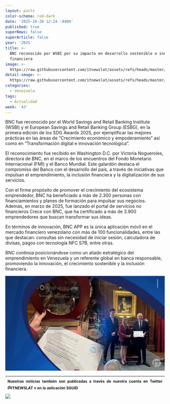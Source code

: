 ```yaml
---
layout: posts
color-schema: red-dark
date: '2025-10-20 12:24 -0400'
published: true
superNews: false
superArticle: false
year: '2025'
title: >-
  BNC reconocido por WSBI por su impacto en desarrollo sostenible e innovación
  financiera
image: >-
  https://raw.githubusercontent.com/itnewslat/assets/refs/heads/master/img/540x320/BNC-WSBI-p.jpg
detail-image: >-
  https://raw.githubusercontent.com/itnewslat/assets/refs/heads/master/img/1024x680/BNC-WSBI-g.jpg
categories:
  - Venezuela
tags:
  - Actualidad
week: '43'
---
```

BNC fue reconocido por el World Savings and Retail Banking Institute (WSBI) y el European Savings and Retail Banking Group (ESBG), en la primera edición de los SDG Awards 2025, por ejemplificar las mejores prácticas en las áreas de “Crecimiento económico y empoderamiento” así como en “Transformación digital e innovación tecnológica”.

El reconocimiento fue recibido en Washington D.C. por Victoria Nogueroles, directora de BNC, en el marco de los encuentros del Fondo Monetario Internacional (FMI) y el Banco Mundial. Este galardón destaca el compromiso del Banco con el desarrollo del país, a través de iniciativas que impulsan el emprendimiento, la inclusión financiera y la digitalización de sus servicios.

Con el firme propósito de promover el crecimiento del ecosistema emprendedor, BNC ha beneficiado a más de 2.300 personas con financiamientos y planes de formación para impulsar sus negocios. Además, en marzo de 2025, fue lanzado el portal de servicios no financieros Crece con BNC, que ha certificado a más de 3.900 emprendedores que buscan transformar sus ideas. 

En términos de innovación, BNC APP es la única aplicación móvil en el mercado financiero venezolano con más de 100 funcionalidades, entre las que destacan: consultas sin necesidad de iniciar sesión, calculadora de divisas, pagos con tecnología NFC S7B, entre otras.

BNC continúa posicionándose como un aliado estratégico del emprendimiento en Venezuela y un referente global en banca responsable, promoviendo la innovación, el crecimiento sostenible y la inclusión financiera.

![](https://raw.githubusercontent.com/itnewslat/assets/refs/heads/master/img/540x320/BNC-WSBI-p.jpg)

<table style="height: 42px;" width="569">
<tbody>
<tr>
<td style="text-align: justify;"><sub><strong>Nuestras noticias también son publicadas a través de nuestra cuenta en Twitter <a href="https://twitter.com/itnewslat?lang=es">@ITNEWSLAT</a> y en la aplicación <a href="https://squidapp.co/en/">SQUID</a></strong></sub></td>
</tr>
</tbody>
</table>

<img src="https://tracker.metricool.com/c3po.jpg?hash=56f88a41e39ab42c063cc51676587a04"/>